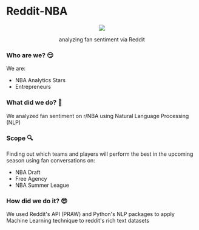 # Reddit-NBA
<p align="center">
  <img src="https://user-images.githubusercontent.com/42880953/184520806-596cdb02-de63-414b-a7ef-6cefbea5d5d0.png"/>
</p>
<p align="center">
analyzing fan sentiment via Reddit
</p>

### Who are we? :smirk: ###
We are:
* NBA Analytics Stars
* Entrepreneurs

### What did we do? 🤔 ###
We analyzed fan sentiment on r/NBA using Natural Language Processing (NLP)

### Scope :mag: ###
Finding out which teams and players will perform the best in the upcoming season using fan conversations on:
* NBA Draft
* Free Agency
* NBA Summer League

### How did we do it? :sunglasses: ###
We used Reddit's API (PRAW) and Python's NLP packages to apply Machine Learning technique to reddit's rich text datasets
